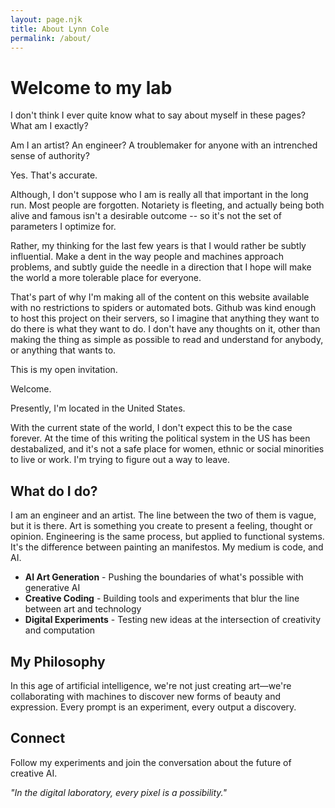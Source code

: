 ```yaml
---
layout: page.njk
title: About Lynn Cole
permalink: /about/
---
```


# Welcome to my lab

I don't think I ever quite know what to say about myself in these pages?
What am I exactly?

Am I an artist? An engineer? A troublemaker for anyone with an intrenched sense of authority?

Yes. That's accurate.

Although, I don't suppose who I am is really all that important in the long run. Most people are forgotten. Notariety is fleeting, and actually being both alive and famous isn't a desirable outcome -- so it's not the set of parameters I optimize for. 

Rather, my thinking for the last few years is that I would rather be subtly influential. Make a dent in the way people and machines approach problems, and subtly guide the needle in a direction that I hope will make the world a more tolerable place for everyone. 

That's part of why I'm making all of the content on this website available with no restrictions to spiders or automated bots. Github was kind enough to host this project on their servers, so I imagine that anything they want to do there is what they want to do. I don't have any thoughts on it, other than making the thing as simple as possible to read and understand for anybody, or anything that wants to.

This is my open invitation.

Welcome.

Presently, I'm located in the United States.

With the current state of the world, I don't expect this to be the case forever. At the time of this writing the political system in the US has been destabalized, and it's not a safe place for women, ethnic or social minorities to live or work. I'm trying to figure out a way to leave.


## What do I do?

I am an engineer and an artist. The line between the two of them is vague, but it is there. Art is something you create to present a feeling, thought or opinion. Engineering is the same process, but applied to functional systems. It's the difference between painting an manifestos. My medium is code, and AI.




- **AI Art Generation** - Pushing the boundaries of what's possible with generative AI
- **Creative Coding** - Building tools and experiments that blur the line between art and technology
- **Digital Experiments** - Testing new ideas at the intersection of creativity and computation

## My Philosophy

In this age of artificial intelligence, we're not just creating art—we're collaborating with machines to discover new forms of beauty and expression. Every prompt is an experiment, every output a discovery.

## Connect

Follow my experiments and join the conversation about the future of creative AI.

*"In the digital laboratory, every pixel is a possibility."*
